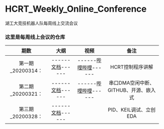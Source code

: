 # HCRT_Weekly_Online_Conference
 湖工大竞技机器人队每周线上交流会议

### 这里是每周线上会议的仓库

|   期数    |                   大纲                    |                          视频                          | 备注 |
| :-------: | :---------------------------------------: | :----------------------------------------------------: | :--: |
| 第一期_20200314： |         ------[文档](source/1_RC交流会大纲_20200314.md)------         |         ------[哔哩哔哩](https://www.bilibili.com/video/av97346306/)------         | HCRT控制程序讲解 |
| 第二期_20200321：  | ------[文档](source/2_RC交流会大纲_20200321.md)------ | ------[哔哩哔哩](https://www.bilibili.com/video/av97346306/)------ | 串口DMA空闲中断、GITHUB、开源、嵌入式 |
| 第三期_20200328： | ------[文档](source/3_RC交流会大纲_20200328.md)------ |                                                        | PID、KEIL调试、立创EDA |

